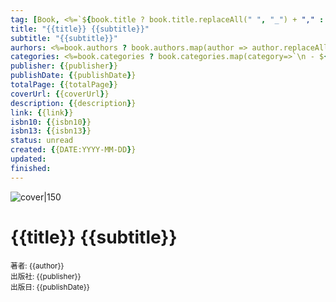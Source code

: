 ```yaml
---
tag: [Book, <%=`${book.title ? book.title.replaceAll(" ", "_") + "," : ""} ${book.authors ? book.authors.map(a => a.replaceAll(" ", "").replaceAll("　", "")).join(',') : ""}`%>]
title: "{{title}} {{subtitle}}"
subtitle: "{{subtitle}}"
aurhors: <%=book.authors ? book.authors.map(author => author.replaceAll(" ", "").replaceAll("　", "")).map(author=>`\n - ${author}`).join('') : ""%>
categories: <%=book.categories ? book.categories.map(category=>`\n - ${category}`).join('') : ""%>
publisher: {{publisher}}
publishDate: {{publishDate}}
totalPage: {{totalPage}}
coverUrl: {{coverUrl}}
description: {{description}}
link: {{link}}
isbn10: {{isbn10}}
isbn13: {{isbn13}}
status: unread
created: {{DATE:YYYY-MM-DD}}
updated: 
finished:
---
```

![cover|150]({{coverUrl}})

# {{title}} {{subtitle}}

<small>著者: {{author}}</small>  
<small>出版社: {{publisher}}</small>  
<small>出版日: {{publishDate}}</small>
